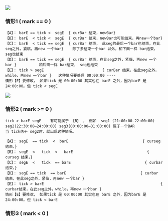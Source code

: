 ![](https://github.com/asialiugf/blogs/blob/master/uquant/k_calculte001.PNG)
### 情形1 ( mark == 0 )
```
【A】： barE == tick <  segE  { curBar 结束，newBar}
【B】： barE  < tick <  segE  { curBar 结束，newBar也可能结束，再new一个bar}
【C】： barE  < tick == segE  { curBar 结束， 此seg的最后一个bar也结束，在此seg之外，紧临，再new 一个bar}    除了多结束一个bar 以外，和下面一样 bar结束， seg也结束 
【D】： barE == tick == segE  { curBar 结束，在此seg之外，紧临，再new 一个bar }          和后面一样 bar结束， seg也结束 
【E】： tick > segE                          { curBar 结束，在此seg之外，while，再new 一个bar }   这种情况要处理 00:00:00 ----
情形【E】要修改， 如果tick 是 00:00:00 其实也在 barE 之外，因为barE 是 24:00:00。但 tick < segE
```
![](https://github.com/asialiugf/blogs/blob/master/uquant/k_calculte002.PNG)
### 情形2 ( mark >= 0 )
```
tick > barE segE    有可能属于 【B】 ， 例如  seg1 (21:00:00—22:00:00) seg2(22:30:00—24:00:00) seg3(00:00:00—01:00:00) 属于一个BAR
当 tick落于 seg2时，就出现这种情况。

【A】： segE  == tick  <  barE                                 { curseg 结束，}
【B】： segE  <   tick  <   barE                                 { curseg 结束，}
【C】： segE  <   tick  == barE                                 { curbar 结束，}
【D】： segE == tick  == barE                                 { curbar 结束，在此seg之外，紧临，再new 一个bar }
【E】： tick > barE                                                    { curbar结束，在此seg之外，while，再new 一个bar }
情形【E】要修改， 如果tick 是 00:00:00 其实也在 barE 之外，因为barE 是 24:00:00。但 tick < barE

```
### 情形3 ( mark <  0 )
